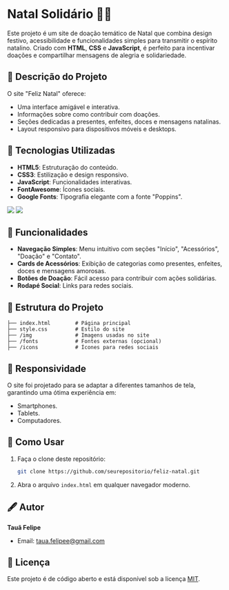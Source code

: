 
# Natal Solidário 🎅🎁

Este projeto é um site de doação temático de Natal que combina design festivo, acessibilidade e funcionalidades simples para transmitir o espírito natalino. Criado com **HTML**, **CSS** e **JavaScript**, é perfeito para incentivar doações e compartilhar mensagens de alegria e solidariedade.

## 📝 Descrição do Projeto
O site "Feliz Natal" oferece:  
- Uma interface amigável e interativa.  
- Informações sobre como contribuir com doações.  
- Seções dedicadas a presentes, enfeites, doces e mensagens natalinas.  
- Layout responsivo para dispositivos móveis e desktops.

## 🚀 Tecnologias Utilizadas
- **HTML5**: Estruturação do conteúdo.  
- **CSS3**: Estilização e design responsivo.  
- **JavaScript**: Funcionalidades interativas.  
- **FontAwesome**: Ícones sociais.  
- **Google Fonts**: Tipografia elegante com a fonte "Poppins".

<img src="https://img.shields.io/badge/HTML5-E34F26?style=for-the-badge&logo=html5&logoColor=white" />
<img src="https://img.shields.io/badge/CSS3-1572B6?style=for-the-badge&logo=css3&logoColor=white" />

## 🌟 Funcionalidades
- **Navegação Simples**: Menu intuitivo com seções "Início", "Acessórios", "Doação" e "Contato".  
- **Cards de Acessórios**: Exibição de categorias como presentes, enfeites, doces e mensagens amorosas.  
- **Botões de Doação**: Fácil acesso para contribuir com ações solidárias.  
- **Rodapé Social**: Links para redes sociais.

## 📂 Estrutura do Projeto
```
├── index.html        # Página principal
├── style.css         # Estilo do site
├── /img              # Imagens usadas no site
├── /fonts            # Fontes externas (opcional)
├── /icons            # Ícones para redes sociais
```

## 📱 Responsividade
O site foi projetado para se adaptar a diferentes tamanhos de tela, garantindo uma ótima experiência em:  
- Smartphones.  
- Tablets.  
- Computadores.

## 🎨 Como Usar
1. Faça o clone deste repositório:  
   ```bash
   git clone https://github.com/seurepositorio/feliz-natal.git
   ```
2. Abra o arquivo `index.html` em qualquer navegador moderno.  

## 🖋️ Autor
**Tauã Felipe**  
- Email: [taua.felipee@gmail.com](mailto:taua.felipee@gmail.com)

## 📜 Licença
Este projeto é de código aberto e está disponível sob a licença [MIT](LICENSE).
```
